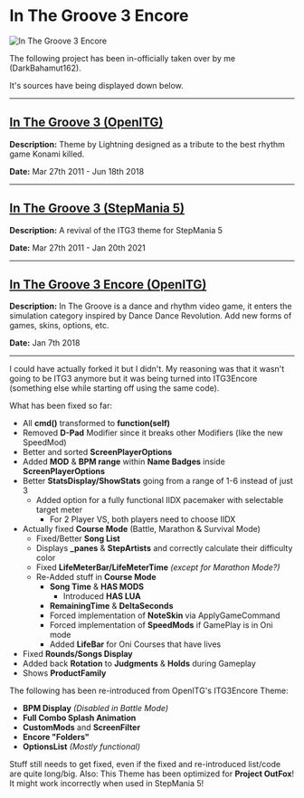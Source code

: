 # In The Groove 3 Encore
![In The Groove 3 Encore](https://user-images.githubusercontent.com/83576877/176179247-61a15786-5992-4a2e-ba08-4eec7ed4613f.png)

The following project has been in-officially taken over by me (DarkBahamut162).

It's sources have being displayed down below.

---

[In The Groove 3 (OpenITG)](https://github.com/openitg/itg3theme)
---

**Description:** Theme by Lightning designed as a tribute to the best rhythm game Konami killed.

**Date:** Mar 27th 2011 - Jun 18th 2018

---

[In The Groove 3 (StepMania 5)](https://github.com/JoseVarelaP/itg3-sm5-revival)
---

**Description:** A revival of the ITG3 theme for StepMania 5

**Date:** Mar 27th 2011 - Jan 20th 2021

---

[In The Groove 3 Encore (OpenITG)](https://www.indiedb.com/games/in-the-groove-3/downloads/in-the-groove-3-r35)
---

**Description:** In The Groove is a dance and rhythm video game, it enters the simulation category inspired by Dance Dance Revolution. Add new forms of games, skins, options, etc.

**Date:**  Jan 7th 2018

---
I could have actually forked it but I didn't. My reasoning was that it wasn't going to be ITG3 anymore but it was being turned into ITG3Encore (something else while starting off using the same code).

What has been fixed so far:

* All **cmd()** transformed to **function(self)**
* Removed **D-Pad** Modifier since it breaks other Modifiers (like the new SpeedMod)
* Better and sorted **ScreenPlayerOptions**
* Added **MOD** & **BPM range** within **Name Badges** inside **ScreenPlayerOptions**
* Better **StatsDisplay/ShowStats** going from a range of 1-6 instead of just 3
  * Added option for a fully functional IIDX pacemaker with selectable target meter
    * For 2 Player VS, both players need to choose IIDX
* Actually fixed **Course Mode** (Battle, Marathon & Survival Mode)
  * Fixed/Better **Song List**
  * Displays **_panes** & **StepArtists** and correctly calculate their difficulty color
  * Fixed **LifeMeterBar/LifeMeterTime** *(except for Marathon Mode?)*
  * Re-Added stuff in **Course Mode**
    * **Song Time** & **HAS MODS**
      * Introduced **HAS LUA**
    * **RemainingTime** & **DeltaSeconds**
    * Forced implementation of **NoteSkin** via ApplyGameCommand
    * Forced implementation of **SpeedMods** if GamePlay is in Oni mode
    * Added **LifeBar** for Oni Courses that have lives
* Fixed **Rounds/Songs Display**
* Added back **Rotation** to **Judgments** & **Holds** during Gameplay
* Shows **ProductFamily**

The following has been re-introduced from OpenITG's ITG3Encore Theme:
* **BPM Display** *(Disabled in Battle Mode)*
* **Full Combo Splash Animation**
* **CustomMods** and **ScreenFilter**
* **Encore "Folders"**
* **OptionsList** *(Mostly functional)*


Stuff still needs to get fixed, even if the fixed and re-introduced list/code are quite long/big.
Also: This Theme has been optimized for **Project OutFox**! It might work incorrectly when used in StepMania 5!